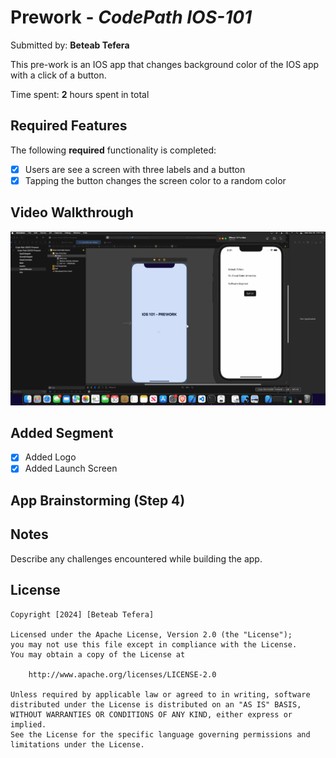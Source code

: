# Prework - *CodePath IOS-101*

Submitted by: **Beteab Tefera**

This pre-work is an IOS app that changes background color of the IOS app with a click of a button.

Time spent: **2** hours spent in total

## Required Features

The following **required** functionality is completed:

- [x] Users are see a screen with three labels and a button
- [x] Tapping the button changes the screen color to a random color
 
## Video Walkthrough
<img src='https://github.com/BeteabTefera/codepath-ios-prework/blob/main/demo-mobile.gif' title='Video Walkthrough' width='' alt='Video Walkthrough' />

## Added Segment 
- [x] Added Logo 
- [x] Added Launch Screen
      
## App Brainstorming (Step 4)

## Notes

Describe any challenges encountered while building the app.

## License

    Copyright [2024] [Beteab Tefera]

    Licensed under the Apache License, Version 2.0 (the "License");
    you may not use this file except in compliance with the License.
    You may obtain a copy of the License at

        http://www.apache.org/licenses/LICENSE-2.0

    Unless required by applicable law or agreed to in writing, software
    distributed under the License is distributed on an "AS IS" BASIS,
    WITHOUT WARRANTIES OR CONDITIONS OF ANY KIND, either express or implied.
    See the License for the specific language governing permissions and
    limitations under the License.
